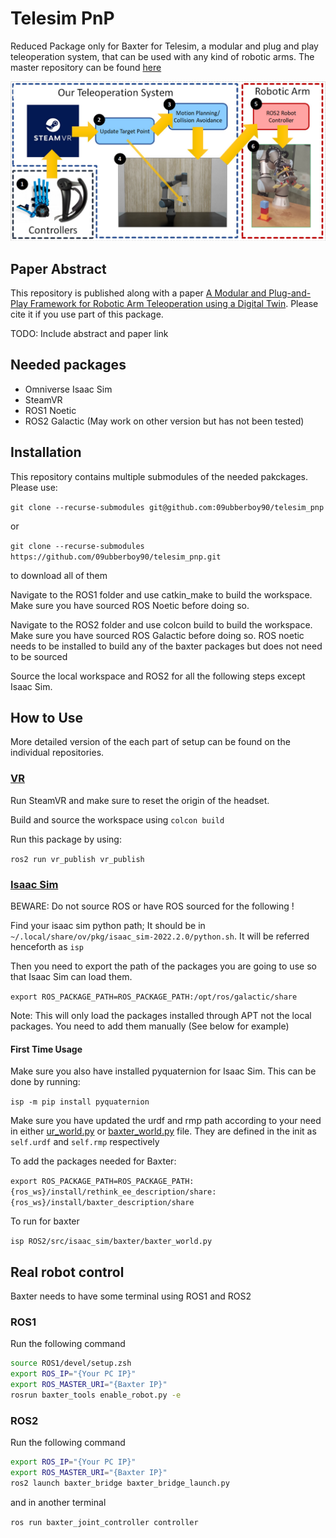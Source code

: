 # Telesim PnP

Reduced Package only for Baxter for Telesim, a modular and plug and play teleoperation system, that can be used with any kind of robotic arms. The master repository can be found [here](https://github.com/09ubberboy90/telesim_pnp)

![docs/images/ICRA2024_main_fig.png](docs/images/ICRA2024_main_fig.png)

## Paper Abstract

This repository is published along with a paper [A Modular and Plug-and-Play Framework for Robotic Arm Teleoperation using a Digital Twin](TODO). Please cite it if you use part of this package.

TODO: Include abstract and paper link

## Needed packages

- Omniverse Isaac Sim
- SteamVR
- ROS1 Noetic
- ROS2 Galactic (May work on other version but has not been tested)

## Installation

This repository contains multiple submodules of the needed pakckages. Please use:

`git clone --recurse-submodules git@github.com:09ubberboy90/telesim_pnp`

or

`git clone --recurse-submodules https://github.com/09ubberboy90/telesim_pnp.git`

to download all of them

Navigate to the ROS1 folder and use catkin_make to build the workspace. Make sure you have sourced ROS Noetic before doing so.

Navigate to the ROS2 folder and use colcon build to build the workspace. Make sure you have sourced ROS Galactic before doing so. ROS noetic needs to be installed to build any of the baxter packages but does not need to be sourced

Source the local workspace and ROS2 for all the following steps except Isaac Sim.

## How to Use

More detailed version of the each part of setup can be found on the individual repositories.

### [VR](https://github.com/09ubberboy90/vr_publisher)

Run SteamVR and make sure to reset the origin of the headset.

Build and source the workspace using `colcon build`

Run this package by using:

`ros2 run vr_publish vr_publish`

### [Isaac Sim](https://github.com/09ubberboy90/telesim_isaac)

BEWARE: Do not source ROS or have ROS sourced for the following !

Find your isaac sim python path; It should be in `~/.local/share/ov/pkg/isaac_sim-2022.2.0/python.sh`. It will be referred henceforth as `isp`

Then you need to export the path of the packages you are going to use so that Isaac Sim can load them.

`export ROS_PACKAGE_PATH=ROS_PACKAGE_PATH:/opt/ros/galactic/share`

Note: This will only load the packages installed through APT not the local packages. You need to add them manually (See below for example)

#### First Time Usage

Make sure you also have installed pyquaternion for Isaac Sim. This can be done by running:

`isp -m pip install pyquaternion`

Make sure you have updated the urdf and rmp path according to your need in either [ur_world.py](ur3/ur_world.py) or [baxter_world.py](baxter/baxter_world.py) file. They are defined in the init as `self.urdf` and `self.rmp` respectively

To add the packages needed for Baxter:

`export ROS_PACKAGE_PATH=ROS_PACKAGE_PATH:{ros_ws}/install/rethink_ee_description/share:{ros_ws}/install/baxter_description/share`

To run for baxter

`isp ROS2/src/isaac_sim/baxter/baxter_world.py`


## Real robot control

Baxter needs to have some terminal using ROS1 and ROS2

### ROS1

Run the following command

``` sh
source ROS1/devel/setup.zsh
export ROS_IP="{Your PC IP}"
export ROS_MASTER_URI="{Baxter IP}"
rosrun baxter_tools enable_robot.py -e
```

### ROS2

Run the following command

```sh
export ROS_IP="{Your PC IP}"
export ROS_MASTER_URI="{Baxter IP}"
ros2 launch baxter_bridge baxter_bridge_launch.py
```

and in another terminal

`ros run baxter_joint_controller controller`

